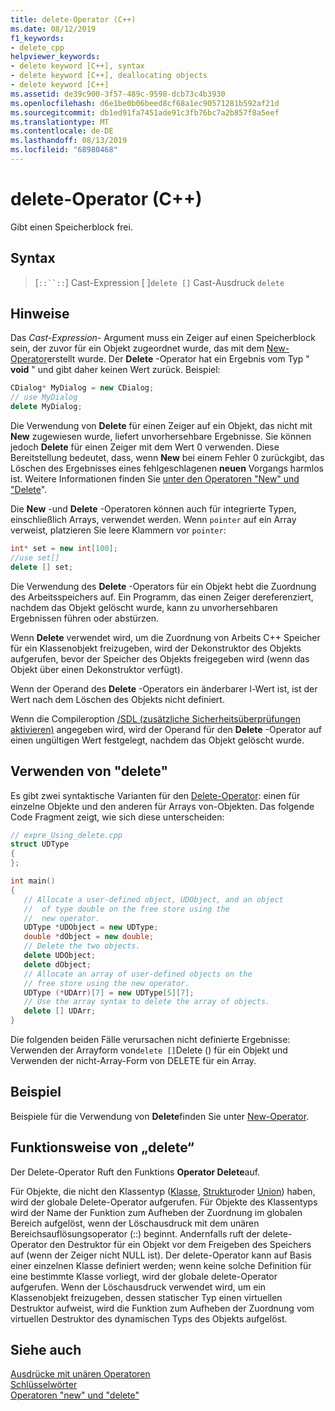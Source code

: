 ```yaml
---
title: delete-Operator (C++)
ms.date: 08/12/2019
f1_keywords:
- delete_cpp
helpviewer_keywords:
- delete keyword [C++], syntax
- delete keyword [C++], deallocating objects
- delete keyword [C++]
ms.assetid: de39c900-3f57-489c-9598-dcb73c4b3930
ms.openlocfilehash: d6e1be0b06beed8cf68a1ec90571281b592af21d
ms.sourcegitcommit: db1ed91fa7451ade91c3fb76bc7a2b857f8a5eef
ms.translationtype: MT
ms.contentlocale: de-DE
ms.lasthandoff: 08/13/2019
ms.locfileid: "68980468"
---
```

# <a name="delete-operator-c"></a>delete-Operator (C++)

Gibt einen Speicherblock frei.

## <a name="syntax"></a>Syntax

> [`::``::`] Cast-Expression [ ]`delete []` Cast-Ausdruck `delete`

## <a name="remarks"></a>Hinweise

Das *Cast-Expression-* Argument muss ein Zeiger auf einen Speicherblock sein, der zuvor für ein Objekt zugeordnet wurde, das mit dem [New-Operator](../cpp/new-operator-cpp.md)erstellt wurde. Der **Delete** -Operator hat ein Ergebnis vom Typ " **void** " und gibt daher keinen Wert zurück. Beispiel:

```cpp
CDialog* MyDialog = new CDialog;
// use MyDialog
delete MyDialog;
```

Die Verwendung von **Delete** für einen Zeiger auf ein Objekt, das nicht mit **New** zugewiesen wurde, liefert unvorhersehbare Ergebnisse. Sie können jedoch **Delete** für einen Zeiger mit dem Wert 0 verwenden. Diese Bereitstellung bedeutet, dass, wenn **New** bei einem Fehler 0 zurückgibt, das Löschen des Ergebnisses eines fehlgeschlagenen **neuen** Vorgangs harmlos ist. Weitere Informationen finden Sie [unter den Operatoren "New" und "Delete](../cpp/new-and-delete-operators.md)".

Die **New** -und **Delete** -Operatoren können auch für integrierte Typen, einschließlich Arrays, verwendet werden. Wenn `pointer` auf ein Array verweist, platzieren Sie leere Klammern vor `pointer`:

```cpp
int* set = new int[100];
//use set[]
delete [] set;
```

Die Verwendung des **Delete** -Operators für ein Objekt hebt die Zuordnung des Arbeitsspeichers auf. Ein Programm, das einen Zeiger dereferenziert, nachdem das Objekt gelöscht wurde, kann zu unvorhersehbaren Ergebnissen führen oder abstürzen.

Wenn **Delete** verwendet wird, um die Zuordnung von Arbeits C++ Speicher für ein Klassenobjekt freizugeben, wird der Dekonstruktor des Objekts aufgerufen, bevor der Speicher des Objekts freigegeben wird (wenn das Objekt über einen Dekonstruktor verfügt).

Wenn der Operand des **Delete** -Operators ein änderbarer l-Wert ist, ist der Wert nach dem Löschen des Objekts nicht definiert.

Wenn die Compileroption [/SDL (zusätzliche Sicherheitsüberprüfungen aktivieren)](/cpp/build/reference/sdl-enable-additional-security-checks) angegeben wird, wird der Operand für den **Delete** -Operator auf einen ungültigen Wert festgelegt, nachdem das Objekt gelöscht wurde.

## <a name="using-delete"></a>Verwenden von "delete"

Es gibt zwei syntaktische Varianten für den [Delete-Operator](../cpp/delete-operator-cpp.md): einen für einzelne Objekte und den anderen für Arrays von-Objekten. Das folgende Code Fragment zeigt, wie sich diese unterscheiden:

```cpp
// expre_Using_delete.cpp
struct UDType
{
};

int main()
{
   // Allocate a user-defined object, UDObject, and an object
   //  of type double on the free store using the
   //  new operator.
   UDType *UDObject = new UDType;
   double *dObject = new double;
   // Delete the two objects.
   delete UDObject;
   delete dObject;
   // Allocate an array of user-defined objects on the
   // free store using the new operator.
   UDType (*UDArr)[7] = new UDType[5][7];
   // Use the array syntax to delete the array of objects.
   delete [] UDArr;
}
```

Die folgenden beiden Fälle verursachen nicht definierte Ergebnisse: Verwenden der Arrayform von`delete []`Delete () für ein Objekt und Verwenden der nicht-Array-Form von DELETE für ein Array.

## <a name="example"></a>Beispiel

Beispiele für die Verwendung von **Delete**finden Sie unter [New-Operator](../cpp/new-operator-cpp.md).

## <a name="how-delete-works"></a>Funktionsweise von „delete“

Der Delete-Operator Ruft den Funktions **Operator Delete**auf.

Für Objekte, die nicht den Klassentyp ([Klasse](../cpp/class-cpp.md), [Struktur](../cpp/struct-cpp.md)oder [Union](../cpp/unions.md)) haben, wird der globale Delete-Operator aufgerufen. Für Objekte des Klassentyps wird der Name der Funktion zum Aufheben der Zuordnung im globalen Bereich aufgelöst, wenn der Löschausdruck mit dem unären Bereichsauflösungsoperator (::) beginnt. Andernfalls ruft der delete-Operator den Destruktor für ein Objekt vor dem Freigeben des Speichers auf (wenn der Zeiger nicht NULL ist). Der delete-Operator kann auf Basis einer einzelnen Klasse definiert werden; wenn keine solche Definition für eine bestimmte Klasse vorliegt, wird der globale delete-Operator aufgerufen. Wenn der Löschausdruck verwendet wird, um ein Klassenobjekt freizugeben, dessen statischer Typ einen virtuellen Destruktor aufweist, wird die Funktion zum Aufheben der Zuordnung vom virtuellen Destruktor des dynamischen Typs des Objekts aufgelöst.

## <a name="see-also"></a>Siehe auch

[Ausdrücke mit unären Operatoren](../cpp/expressions-with-unary-operators.md)<br/>
[Schlüsselwörter](../cpp/keywords-cpp.md)<br/>
[Operatoren "new" und "delete"](../cpp/new-and-delete-operators.md)
